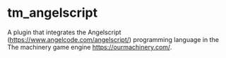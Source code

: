 # tm_angelscript
A plugin that integrates the Angelscript (https://www.angelcode.com/angelscript/) programming language in the The machinery game engine https://ourmachinery.com/.

